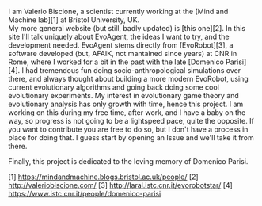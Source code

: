 
I am Valerio Biscione, a scientist currently working at the [Mind and Machine lab][1] at Bristol University, UK.  
My more general website (but still, badly updated) is [this one][2].
In this site I'll talk uniquely about EvoAgent, the ideas I want to try, and the development needed. 
EvoAgent stems directly from [EvoRobot][3], a software developed (but, AFAIK, not mantained since years) at CNR in Rome, where I worked for a bit in the past with the late [Domenico Parisi][4]. I had tremendous fun doing socio-anthropological simulations over there, and always thought about building a more modern EvoRobot, using current evolutionary algorithms and going back doing some cool evolutionary experiments. My interest in evolutionary game theory and evolutionary analysis has only growth with time, hence this project. 
I am working on this during my free time, after work, and I have a baby on the way, so progress is not going to be a lightspeed pace, quite the opposite. 
If you want to contribute you are free to do so, but I don't have a process in place for doing that. I guess start by opening an Issue and we'll take it from there.

Finally, this project is dedicated to the loving memory of Domenico Parisi.


[1] https://mindandmachine.blogs.bristol.ac.uk/people/
[2] http://valeriobiscione.com/
[3] http://laral.istc.cnr.it/evorobotstar/
[4] https://www.istc.cnr.it/people/domenico-parisi
